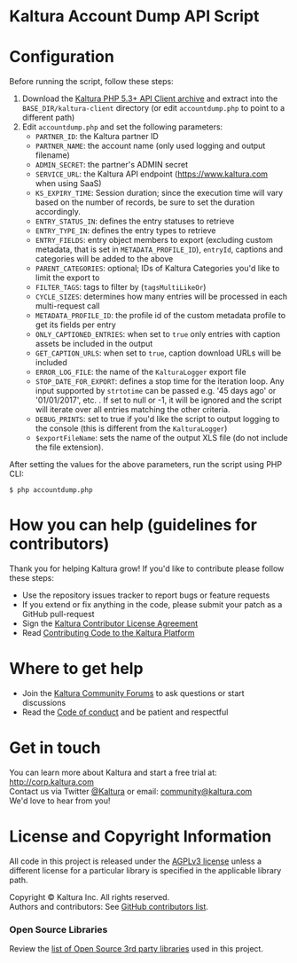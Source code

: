 # Kaltura Account Dump API Script


# Configuration
Before running the script, follow these steps:

1. Download the [Kaltura PHP 5.3+ API Client archive](https://developer.kaltura.com/api-docs/Client_Libraries) and extract into the `BASE_DIR/kaltura-client` directory (or edit `accountdump.php` to point to a different path)
2. Edit `accountdump.php` and set the following parameters:  
	* `PARTNER_ID`: the Kaltura partner ID
	* `PARTNER_NAME`: the account name (only used logging and output filename)
	* `ADMIN_SECRET`: the partner's ADMIN secret 
	* `SERVICE_URL`: the Kaltura API endpoint (https://www.kaltura.com when using SaaS)
	* `KS_EXPIRY_TIME`: Session duration; since the execution time will vary based on the number of records, be sure to set the duration accordingly.
	* `ENTRY_STATUS_IN`: defines the entry statuses to retrieve  
	* `ENTRY_TYPE_IN`: defines the entry types to retrieve 
	* `ENTRY_FIELDS`: entry object members to export (excluding custom metadata, that is set in `METADATA_PROFILE_ID`), `entryId`, captions and categories will be added to the above
	* `PARENT_CATEGORIES`: optional; IDs of Kaltura Categories you'd like to limit the export to
	* `FILTER_TAGS`: tags to filter by (`tagsMultiLikeOr`)
	* `CYCLE_SIZES`: determines how many entries will be processed in each multi-request call
	* `METADATA_PROFILE_ID`: the profile id of the custom metadata profile to get its fields per entry
	* `ONLY_CAPTIONED_ENTRIES`: when set to `true` only entries with caption assets be included in the output
	* `GET_CAPTION_URLS`: when set to `true`, caption download URLs will be included
	* `ERROR_LOG_FILE`: the name of the `KalturaLogger` export file
	* `STOP_DATE_FOR_EXPORT`: defines a stop time for the iteration loop. Any input supported by `strtotime` can be passed  e.g. '45 days ago' or '01/01/2017', etc. . If set to null or -1, it will be ignored and the script will iterate over all entries matching the other criteria.
	* `DEBUG_PRINTS`: set to true if you'd like the script to output logging to the console (this is different from the `KalturaLogger`)
	* `$exportFileName`: sets the name of the output XLS file (do not include the file extension).
  
After setting the values for the above parameters, run the script using PHP CLI:  
```
$ php accountdump.php
```

# How you can help (guidelines for contributors) 
Thank you for helping Kaltura grow! If you'd like to contribute please follow these steps:
* Use the repository issues tracker to report bugs or feature requests
* If you extend or fix anything in the code, please submit your patch as a GitHub pull-request
* Sign the [Kaltura Contributor License Agreement](https://agentcontribs.kaltura.org/)
* Read [Contributing Code to the Kaltura Platform](https://github.com/kaltura/platform-install-packages/blob/master/doc/Contributing-to-the-Kaltura-Platform.md)

# Where to get help
* Join the [Kaltura Community Forums](https://forum.kaltura.org/) to ask questions or start discussions
* Read the [Code of conduct](https://forum.kaltura.org/faq) and be patient and respectful

# Get in touch
You can learn more about Kaltura and start a free trial at: http://corp.kaltura.com    
Contact us via Twitter [@Kaltura](https://twitter.com/Kaltura) or email: community@kaltura.com  
We'd love to hear from you!

# License and Copyright Information
All code in this project is released under the [AGPLv3 license](http://www.gnu.org/licenses/agpl-3.0.html) unless a different license for a particular library is specified in the applicable library path.   

Copyright © Kaltura Inc. All rights reserved.   
Authors and contributors: See [GitHub contributors list](https://github.com/kaltura/Kaltura-Library-Export-Excel/graphs/contributors).  

### Open Source Libraries
Review the [list of Open Source 3rd party libraries](open-source-libraries.md) used in this project.
